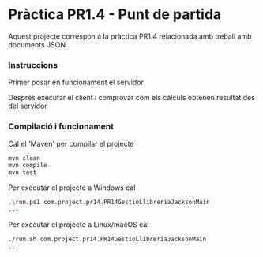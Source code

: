 # Pràctica PR1.4 - Punt de partida #

Aquest projecte correspon a la pràctica PR1.4 relacionada amb treball amb documents JSON

### Instruccions ###

Primer posar en funcionament el servidor

Després executar el client i comprovar com els càlculs obtenen resultat des del servidor

### Compilació i funcionament ###

Cal el 'Maven' per compilar el projecte
```bash
mvn clean
mvn compile
mvn test
```

Per executar el projecte a Windows cal
```bash
.\run.ps1 com.project.pr14.PR14GestioLlibreriaJacksonMain
...
```

Per executar el projecte a Linux/macOS cal
```bash
./run.sh com.project.pr14.PR14GestioLlibreriaJacksonMain
...
```
